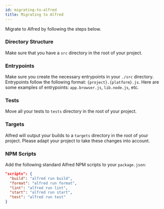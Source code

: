 ```yaml
---
id: migrating-to-alfred
title: Migrating to Alfred
---
```


Migrate to Alfred by following the steps below.

### Directory Structure

Make sure that you have a `src` directory in the root of your project.

### Entrypoints

Make sure you create the necessary entrypoints in your `./src` directory. Entrypoints follow the following format: `{project}.{platform}.js`. Here are some examples of entrypoints: `app.browser.js`, `lib.node.js`, etc.

### Tests

Move all your tests to `tests` directory in the root of your project.

### Targets

Alfred will output your builds to a `targets` directory in the root of your project. Please adapt your project to take these changes into account.

### NPM Scripts

Add the following standard Alfred NPM scripts to your `package.json`:

```json
"scripts": {
  "build": "alfred run build",
  "format": "alfred run format",
  "lint": "alfred run lint",
  "start": "alfred run start",
  "test": "alfred run test"
}
```
